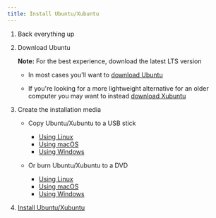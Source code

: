 ```yaml
---
title: Install Ubuntu/Xubuntu
---
```


1. Back everything up

1. Download Ubuntu

   **Note:** For the best experience, download the latest LTS version

   - In most cases you'll want to [download Ubuntu](http://www.ubuntu.com/download/desktop)

   - If you're looking for a more lightweight alternative for an older computer you may want to instead [download Xubuntu](http://xubuntu.org/getxubuntu/)

1. Create the installation media

   - Copy Ubuntu/Xubuntu to a USB stick

     - [Using Linux](http://www.ubuntu.com/download/desktop/create-a-usb-stick-on-ubuntu)
     - [Using macOS](http://www.ubuntu.com/download/desktop/create-a-usb-stick-on-mac-osx)
     - [Using Windows](http://www.ubuntu.com/download/desktop/create-a-usb-stick-on-windows)

   - Or burn Ubuntu/Xubuntu to a DVD
     - [Using Linux](http://www.ubuntu.com/download/desktop/burn-a-dvd-on-ubuntu)
     - [Using macOS](http://www.ubuntu.com/download/desktop/burn-a-dvd-on-mac-osx)
     - [Using Windows](http://www.ubuntu.com/download/desktop/burn-a-dvd-on-windows)

1. [Install Ubuntu/Xubuntu](http://www.ubuntu.com/download/desktop/install-ubuntu-desktop)
